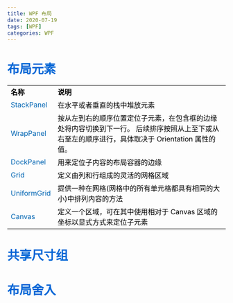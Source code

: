 ```yaml
---
title: WPF 布局 
date: 2020-07-19
tags: [WPF]
categories: WPF
---
```

<!-- more -->
# <span style="color:#0366d6;">布局元素</span>
<table style="color:#0065b3;width:100%;border:0px;" >
<tr>
<td style="width:15%;border-left:0px;border-right:0px;color:black;font-weight:bold;">名称</td>
<td style="width:85%;border-left:0px;border-right:0px;color:black;font-weight:bold;">说明</td>
</tr>
<tr>
<td style="width:15%;border-left:0px;color:#0065b3;border-right:0px;">StackPanel</td>
<td style="width:85%;border-left:0px;color:black;border-right:0px;">在水平或者垂直的栈中堆放元素</td>
</tr>
<tr>
<td style="width:15%;border-left:0px;color:#0065b3;border-right:0px;">WrapPanel</td>
<td style="width:85%;border-left:0px;color:black;border-right:0px;">按从左到右的顺序位置定位子元素，在包含框的边缘处将内容切换到下一行。 后续排序按照从上至下或从右至左的顺序进行，具体取决于 Orientation 属性的值。</td>
</tr>
<tr>
<td style="width:15%;border-left:0px;color:#0065b3;border-right:0px;">DockPanel</td>
<td style="width:85%;border-left:0px;color:black;border-right:0px;">用来定位子内容的布局容器的边缘</td>
</tr>
<tr>
<td style="width:15%;border-left:0px;color:#0065b3;border-right:0px;">Grid</td>
<td style="width:85%;border-left:0px;color:black;border-right:0px;">定义由列和行组成的灵活的网格区域</td>
</tr>
<tr>
<td style="width:15%;border-left:0px;color:#0065b3;border-right:0px;">UniformGrid</td>
<td style="width:85%;border-left:0px;color:black;border-right:0px;">提供一种在网格(网格中的所有单元格都具有相同的大小)中排列内容的方法</td>
</tr>
<tr>
<td style="width:15%;border-left:0px;color:#0065b3;border-right:0px;">Canvas</td>
<td style="width:85%;border-left:0px;color:black;border-right:0px;">定义一个区域，可在其中使用相对于 Canvas 区域的坐标以显式方式来定位子元素</td>
</tr>
</table>

# <span style="color:#0366d6;">共享尺寸组</span>
# <span style="color:#0366d6;">布局舍入</span>
